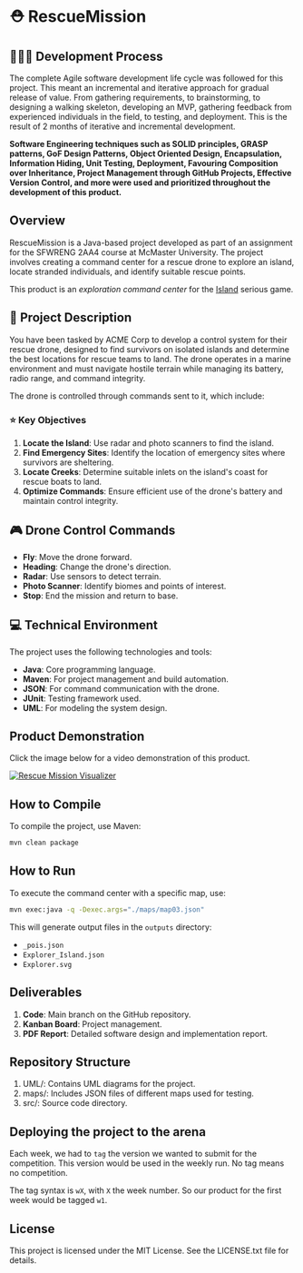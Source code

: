 # ⛑️ RescueMission 

## 👨🏽‍💻 Development Process

The complete Agile software development life cycle was followed for this project. This meant an incremental and iterative approach for gradual release of value. From gathering requirements, to brainstorming, to designing a walking skeleton, developing an MVP, gathering feedback from experienced individuals in the field, to testing, and deployment. This is the result of 2 months of iterative and incremental development.

**Software Engineering techniques such as SOLID principles, GRASP patterns, GoF Design Patterns, Object Oriented Design, Encapsulation, Information Hiding, Unit Testing, Deployment, Favouring Composition over Inheritance, Project Management through GitHub Projects, Effective Version Control, and more were used and prioritized throughout the development of this product.**


## Overview

RescueMission is a Java-based project developed as part of an assignment for the SFWRENG 2AA4 course at McMaster University. The project involves creating a command center for a rescue drone to explore an island, locate stranded individuals, and identify suitable rescue points.

This product is an _exploration command center_ for the [Island](https://ace-design.github.io/island/) serious game. 

## 📝 Project Description

You have been tasked by ACME Corp to develop a control system for their rescue drone, designed to find survivors on isolated islands and determine the best locations for rescue teams to land. The drone operates in a marine environment and must navigate hostile terrain while managing its battery, radio range, and command integrity.

The drone is controlled through commands sent to it, which include:

### ⭐️ Key Objectives

1. **Locate the Island**: Use radar and photo scanners to find the island.
2. **Find Emergency Sites**: Identify the location of emergency sites where survivors are sheltering.
3. **Locate Creeks**: Determine suitable inlets on the island's coast for rescue boats to land.
4. **Optimize Commands**: Ensure efficient use of the drone's battery and maintain control integrity.

## 🎮 Drone Control Commands

- **Fly**: Move the drone forward.
- **Heading**: Change the drone's direction.
- **Radar**: Use sensors to detect terrain.
- **Photo Scanner**: Identify biomes and points of interest.
- **Stop**: End the mission and return to base.

## 💻 Technical Environment

The project uses the following technologies and tools:
- **Java**: Core programming language.
- **Maven**: For project management and build automation.
- **JSON**: For command communication with the drone.
- **JUnit**: Testing framework used.
- **UML**: For modeling the system design.

## Product Demonstration
Click the image below for a video demonstration of this product.

[![Rescue Mission Visualizer](https://github.com/AHMEDELZARIA/LLVM-evolution/assets/93144563/7ce7b38d-1908-4e83-b2fa-f4348d8ecc7b)](https://mcmasteru365.sharepoint.com/sites/course-549805-group/_layouts/15/stream.aspx?id=%2Fsites%2Fcourse%2D549805%2Dgroup%2FShared%20Documents%2FGeneral%2F204%5Fexploration%2Emov&referrer=StreamWebApp%2EWeb&referrerScenario=AddressBarCopied%2Eview%2E803a8caf%2D4a76%2D42c7%2D9c1f%2D6f561082929f)

## How to Compile

To compile the project, use Maven:
```bash
mvn clean package
```

## How to Run

To execute the command center with a specific map, use:
```bash
mvn exec:java -q -Dexec.args="./maps/map03.json"
```

This will generate output files in the `outputs` directory:
- `_pois.json`
- `Explorer_Island.json`
- `Explorer.svg`

## Deliverables

1. **Code**: Main branch on the GitHub repository.
2. **Kanban Board**: Project management.
3. **PDF Report**: Detailed software design and implementation report.

## Repository Structure

1. UML/: Contains UML diagrams for the project.
2. maps/: Includes JSON files of different maps used for testing.
3. src/: Source code directory.

## Deploying the project to the arena

Each week, we had to `tag` the version we wanted to submit for the competition. This version would be used in the weekly run. No tag means no competition.

The tag syntax is `wX`, with `X` the week number. So our product for the first week would be tagged `w1`.

## License

This project is licensed under the MIT License. See the LICENSE.txt file for details.
